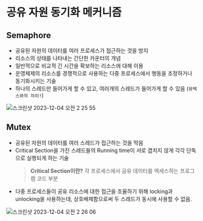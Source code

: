 # 공유 자원 동기화 메커니즘

## Semaphore

- 공유된 자원의 데이터를 여러 프로세스가 접근하는 것을 방지
- 리소스의 상태를 나타내는 간단한 카운터의 개념
- 일반적으로 비교적 긴 시간을 확보하는 리소스에 대해 이용
- 운영체제의 리소스를 경쟁적으로 사용하는 다중 프로세스에서 행동을 조정하거나 동기화시키는 기술
- 하나의 스레드만 들어가게 할 수 있고, 여러개의 스레드가 들어가게 할 수 있음 (`뮤텍스와의 차이!`)

![스크린샷 2023-12-04 오전 2 25 55](https://github.com/do-sopt-cs-study/CS-LydiaCho/assets/81505421/ef4805fa-9998-4aab-b536-a921f204b948)

## Mutex

- 공유된 자원의 데이터를 여러 스레드가 접근하는 것을 막음
- Critical Section을 가진 스레드들의 Running time이 서로 겹치지 않게 각각 단독으로 실행되게 하는 기술
  > **Critical Section이란?**
  > 각 프로세스에서 공유 데이터를 엑세스하는 프로그램 코드 부분
- 다중 프로세스들이 공유 리소스에 대한 접근을 조율하기 위해 locking과 unlocking을 사용하는데, 상호배제함으로써 두 스레드가 동시에 사용할 수 없음.

![스크린샷 2023-12-04 오전 2 26 06](https://github.com/do-sopt-cs-study/CS-LydiaCho/assets/81505421/748065f4-b46e-4ac7-885a-076b7567d53c)
